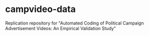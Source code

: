 # campvideo-data
Replication repository for "Automated Coding of Political Campaign Advertisement Videos: An Empirical Validation Study"

